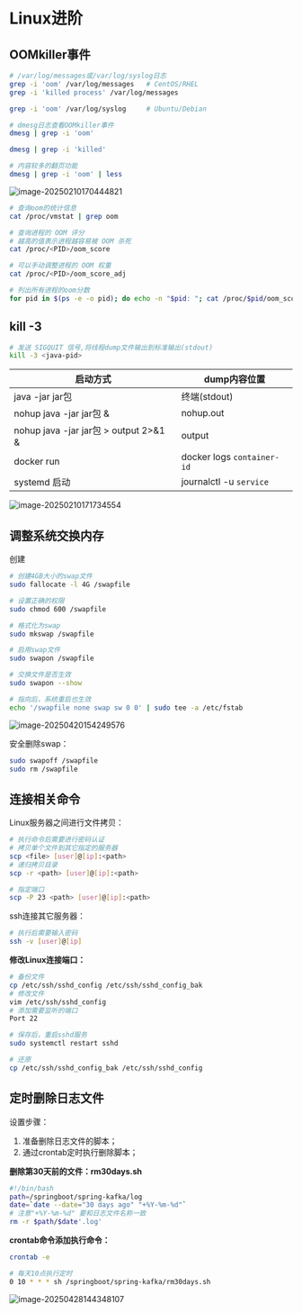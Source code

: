 # Linux进阶



## OOMkiller事件

~~~bash
# /var/log/messages或/var/log/syslog日志
grep -i 'oom' /var/log/messages   # CentOS/RHEL
grep -i 'killed process' /var/log/messages

grep -i 'oom' /var/log/syslog     # Ubuntu/Debian

~~~





~~~bash
# dmesg日志查看OOMkiller事件
dmesg | grep -i 'oom'

dmesg | grep -i 'killed'

# 内容较多的翻页功能
dmesg | grep -i 'oom' | less

~~~

![image-20250210170444821](http://47.101.155.205/image-20250210170444821.png)





~~~bash
# 查询oom的统计信息
cat /proc/vmstat | grep oom


~~~



~~~bash
# 查询进程的 OOM 评分
# 越高的值表示进程越容易被 OOM 杀死
cat /proc/<PID>/oom_score

# 可以手动调整进程的 OOM 权重
cat /proc/<PID>/oom_score_adj


~~~



~~~bash
# 列出所有进程的oom分数
for pid in $(ps -e -o pid); do echo -n "$pid: "; cat /proc/$pid/oom_score; done | sort -k2 -nr | head -10


~~~





## kill -3



~~~bash
# 发送 SIGQUIT 信号,将线程dump文件输出到标准输出(stdout)
kill -3 <java-pid>

~~~

| 启动方式                              | dump内容位置               |
| ------------------------------------- | -------------------------- |
| java -jar jar包                       | 终端(stdout)               |
| nohup java -jar jar包 &               | nohup.out                  |
| nohup java -jar jar包 > output 2>&1 & | output                     |
| docker run                            | docker logs `container-id` |
| systemd 启动                          | journalctl -u `service`    |

![image-20250210171734554](http://47.101.155.205/image-20250210171734554.png)



## 调整系统交换内存

创建

~~~bash
# 创建4GB大小的swap文件
sudo fallocate -l 4G /swapfile

# 设置正确的权限
sudo chmod 600 /swapfile

# 格式化为swap
sudo mkswap /swapfile

# 启用swap文件
sudo swapon /swapfile

# 交换文件是否生效
sudo swapon --show

# 指向后，系统重启也生效
echo '/swapfile none swap sw 0 0' | sudo tee -a /etc/fstab

~~~

![image-20250420154249576](http://47.101.155.205/image-20250420154249576.png)



安全删除swap：

~~~bash
sudo swapoff /swapfile
sudo rm /swapfile

~~~



## 连接相关命令

Linux服务器之间进行文件拷贝：

~~~bash
# 执行命令后需要进行密码认证
# 拷贝单个文件到其它指定的服务器
scp <file> [user]@[ip]:<path>
# 递归拷贝目录
scp -r <path> [user]@[ip]:<path>

# 指定端口
scp -P 23 <path> [user]@[ip]:<path>

~~~

ssh连接其它服务器：

~~~bash
# 执行后需要输入密码
ssh -v [user]@[ip]

~~~

**修改Linux连接端口：**

~~~bash
# 备份文件
cp /etc/ssh/sshd_config /etc/ssh/sshd_config_bak
# 修改文件
vim /etc/ssh/sshd_config
# 添加需要监听的端口
Port 22

# 保存后，重启sshd服务
sudo systemctl restart sshd

# 还原
cp /etc/ssh/sshd_config_bak /etc/ssh/sshd_config

~~~



## 定时删除日志文件

设置步骤：

1. 准备删除日志文件的脚本；
2. 通过crontab定时执行删除脚本；

**删除第30天前的文件：rm30days.sh**

~~~bash
#!/bin/bash
path=/springboot/spring-kafka/log
date=`date --date="30 days ago" "+%Y-%m-%d"`
# 注意"+%Y-%m-%d" 要和日志文件名称一致
rm -r $path/$date'.log'

~~~

**crontab命令添加执行命令：**

~~~bash
crontab -e

# 每天10点执行定时
0 10 * * * sh /springboot/spring-kafka/rm30days.sh

~~~

![image-20250428144348107](http://47.101.155.205/image-20250428144348107.png)